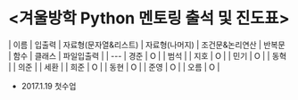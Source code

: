 # <겨울방학 Python 멘토링 출석 및 진도표>


| 이름 | 입출력 | 자료형(문자열&리스트) | 자료형(나머지) | 조건문&논리연산 | 반복문 | 함수 | 클래스 | 파일입출력 |
| ---
| 경준 | O |
| 범석 |
| 지호 | O |
| 민기 | O |
| 동혁 |
| 의준 |
| 세환 |
| 희준 | O |
| 동현 | O |
| 준영 | O |
| 오름 | O |

- 2017.1.19 첫수업